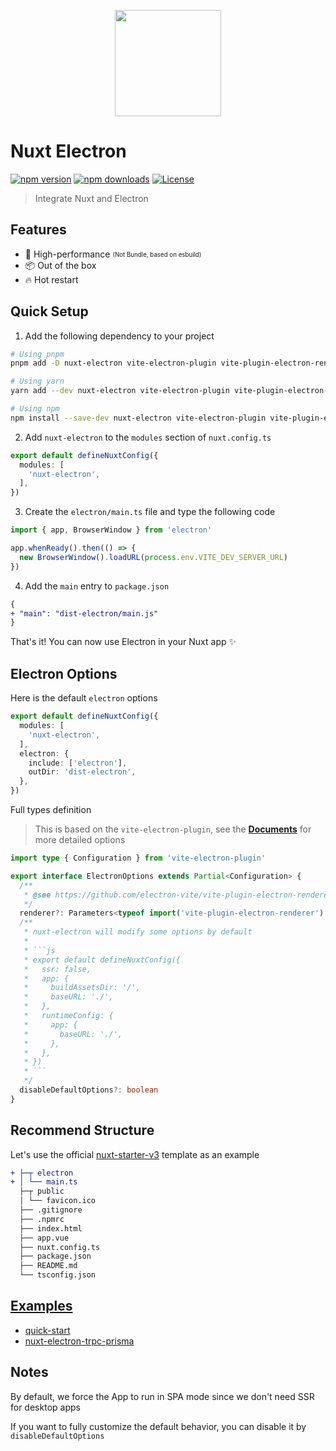 <p align="center">
  <img width="170" src="https://github.com/caoxiemeihao/nuxt-electron/raw/main/logo.svg?raw=true">
</p>

# Nuxt Electron

[![npm version][npm-version-src]][npm-version-href]
[![npm downloads][npm-downloads-src]][npm-downloads-href]
[![License][license-src]][license-href]

> Integrate Nuxt and Electron

## Features

- 🚀 High-performance <sub><sup>(Not Bundle, based on esbuild)</sup></sub>
- 📦 Out of the box
- 🔥 Hot restart

## Quick Setup

1. Add the following dependency to your project

```sh
# Using pnpm
pnpm add -D nuxt-electron vite-electron-plugin vite-plugin-electron-renderer electron electron-builder

# Using yarn
yarn add --dev nuxt-electron vite-electron-plugin vite-plugin-electron-renderer electron electron-builder

# Using npm
npm install --save-dev nuxt-electron vite-electron-plugin vite-plugin-electron-renderer electron electron-builder
```

2. Add `nuxt-electron` to the `modules` section of `nuxt.config.ts`

```ts
export default defineNuxtConfig({
  modules: [
    'nuxt-electron',
  ],
})
```

3. Create the `electron/main.ts` file and type the following code

```ts
import { app, BrowserWindow } from 'electron'

app.whenReady().then(() => {
  new BrowserWindow().loadURL(process.env.VITE_DEV_SERVER_URL)
})
```

4. Add the `main` entry to `package.json`

```diff
{
+ "main": "dist-electron/main.js"
}
```

That's it! You can now use Electron in your Nuxt app ✨

## Electron Options

Here is the default `electron` options

```ts
export default defineNuxtConfig({
  modules: [
    'nuxt-electron',
  ],
  electron: {
    include: ['electron'],
    outDir: 'dist-electron',
  },
})
```

Full types definition

> This is based on the `vite-electron-plugin`, see the **[Documents](https://github.com/electron-vite/vite-electron-plugin#configuration)** for more detailed options

```ts
import type { Configuration } from 'vite-electron-plugin'

export interface ElectronOptions extends Partial<Configuration> {
  /**
   * @see https://github.com/electron-vite/vite-plugin-electron-renderer
   */
  renderer?: Parameters<typeof import('vite-plugin-electron-renderer').default>[0]
  /**
   * nuxt-electron will modify some options by default
   * 
   * ```js
   * export default defineNuxtConfig({
   *   ssr: false,
   *   app: {
   *     buildAssetsDir: '/',
   *     baseURL: './',
   *   },
   *   runtimeConfig: {
   *     app: {
   *       baseURL: './',
   *     },
   *   },
   * })
   * ```
   */
  disableDefaultOptions?: boolean
}
```

## Recommend Structure

Let's use the official [nuxt-starter-v3](https://codeload.github.com/nuxt/starter/tar.gz/refs/heads/v3) template as an example

```diff
+ ├─┬ electron
+ │ └── main.ts
  ├─┬ public
  │ └── favicon.ico
  ├── .gitignore
  ├── .npmrc
  ├── index.html
  ├── app.vue
  ├── nuxt.config.ts
  ├── package.json
  ├── README.md
  └── tsconfig.json
```

## [Examples](https://github.com/caoxiemeihao/nuxt-electron/tree/main/examples)

- [quick-start](https://github.com/caoxiemeihao/nuxt-electron/tree/main/examples/quick-start)
- [nuxt-electron-trpc-prisma](https://github.com/gurvancampion/nuxt-electron-trpc-prisma)

## Notes
By default, we force the App to run in SPA mode since we don't need SSR for desktop apps

If you want to fully customize the default behavior, you can disable it by `disableDefaultOptions`

<!-- Badges -->
[npm-version-src]: https://img.shields.io/npm/v/nuxt-electron/latest.svg?style=flat&colorA=18181B&colorB=28CF8D
[npm-version-href]: https://npmjs.com/package/nuxt-electron

[npm-downloads-src]: https://img.shields.io/npm/dm/nuxt-electron.svg?style=flat&colorA=18181B&colorB=28CF8D
[npm-downloads-href]: https://npmjs.com/package/nuxt-electron

[license-src]: https://img.shields.io/npm/l/nuxt-electron.svg?style=flat&colorA=18181B&colorB=28CF8D
[license-href]: https://npmjs.com/package/nuxt-electron
